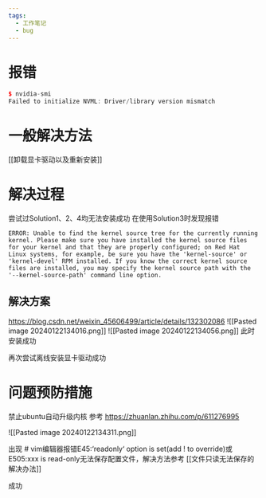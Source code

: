 ```yaml
---
tags:
  - 工作笔记
  - bug
---
```


# 报错
```cpp
$ nvidia-smi
Failed to initialize NVML: Driver/library version mismatch
```

# 一般解决方法
[[卸载显卡驱动以及重新安装]]

# 解决过程
尝试过Solution1、2、4均无法安装成功
在使用Solution3时发现报错
```
ERROR: Unable to find the kernel source tree for the currently running kernel. Please make sure you have installed the kernel source files for your kernel and that they are properly configured; on Red Hat Linux systems, for example, be sure you have the 'kernel-source' or 'kernel-devel' RPM installed. If you know the correct kernel source
files are installed, you may specify the kernel source path with the '--kernel-source-path' command line option.
```

## 解决方案
https://blog.csdn.net/weixin_45606499/article/details/132302086
![[Pasted image 20240122134016.png]]
![[Pasted image 20240122134056.png]]
此时安装成功

再次尝试离线安装显卡驱动成功

# 问题预防措施
禁止ubuntu自动升级内核
参考 https://zhuanlan.zhihu.com/p/611276995

![[Pasted image 20240122134311.png]]

出现 # vim编辑器报错E45:‘readonly‘ option is set(add ! to override)或E505:xxx is read-only无法保存配置文件，解决方法参考
[[文件只读无法保存的解决办法]]

成功
